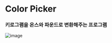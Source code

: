 <h1>Color Picker</h1>

<h3>키로그램을 온스와 파운드로 변환해주는 프로그램</h3>

![image](https://github.com/leeyongha2006/Javascript-project/assets/126844590/42ab4f4e-52da-42c5-81a4-bb3b3e98eb90)




